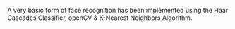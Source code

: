 A very basic form of face recognition has been implemented using the Haar Cascades Classifier, openCV & K-Nearest Neighbors Algorithm.
